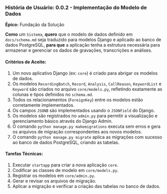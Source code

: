 ### **História de Usuário: 0.0.2 - Implementação do Modelo de Dados**

**Épico:** Fundação da Solução

**Como** um `Sistema`, **quero** que o modelo de dados definido em `docs/schema.md` seja traduzido para modelos Django e aplicado ao banco de dados PostgreSQL, **para que** a aplicação tenha a estrutura necessária para armazenar e gerenciar os dados de gravações, transcrições e análises.

#### **Critérios de Aceite:**

1.  Um novo aplicativo Django (ex: `core`) é criado para abrigar os modelos de dados.
2.  Os modelos `RecordingBatch`, `Record`, `Analysis`, `CallReason`, `KeywordList` e `Keyword` são criados no arquivo `core/models.py`, refletindo exatamente as colunas e tipos definidos no `schema.md`.
3.  Todos os relacionamentos (`ForeignKey`) entre os modelos estão corretamente implementados.
4.  Os campos `JSONB` são implementados usando o `JSONField` do Django.
5.  Os modelos são registrados no `admin.py` para permitir a visualização e gerenciamento básico através do Django Admin.
6.  O comando `python manage.py makemigrations` executa sem erros e gera os arquivos de migração correspondentes aos novos modelos.
7.  O comando `python manage.py migrate` aplica as migrações com sucesso ao banco de dados PostgreSQL, criando as tabelas.

#### **Tarefas Técnicas:**

1.  Executar `startapp` para criar a nova aplicação `core`.
2.  Codificar as classes de modelo em `core/models.py`.
3.  Registrar os modelos em `core/admin.py`.
4.  Gerar e revisar os arquivos de migração.
5.  Aplicar a migração e verificar a criação das tabelas no banco de dados.
